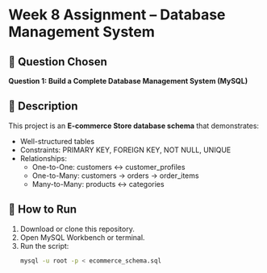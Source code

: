 # Week 8 Assignment – Database Management System

## 📌 Question Chosen
**Question 1: Build a Complete Database Management System (MySQL)**

## 📖 Description
This project is an **E-commerce Store database schema** that demonstrates:
- Well-structured tables
- Constraints: PRIMARY KEY, FOREIGN KEY, NOT NULL, UNIQUE
- Relationships:
  - One-to-One: customers ↔ customer_profiles
  - One-to-Many: customers → orders → order_items
  - Many-to-Many: products ↔ categories

## 🚀 How to Run
1. Download or clone this repository.  
2. Open MySQL Workbench or terminal.  
3. Run the script:
   ```bash
   mysql -u root -p < ecommerce_schema.sql
